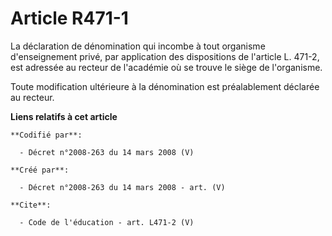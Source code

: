 # Article R471-1

La déclaration de dénomination qui incombe à tout organisme d'enseignement privé, par application des dispositions de
l'article L. 471-2, est adressée au recteur de l'académie où se trouve le siège de l'organisme. 

Toute modification ultérieure à la dénomination est préalablement déclarée au recteur.

**Liens relatifs à cet article**

	**Codifié par**:

	  - Décret n°2008-263 du 14 mars 2008 (V)

	**Créé par**:

	  - Décret n°2008-263 du 14 mars 2008 - art. (V)

	**Cite**:

	  - Code de l'éducation - art. L471-2 (V)
